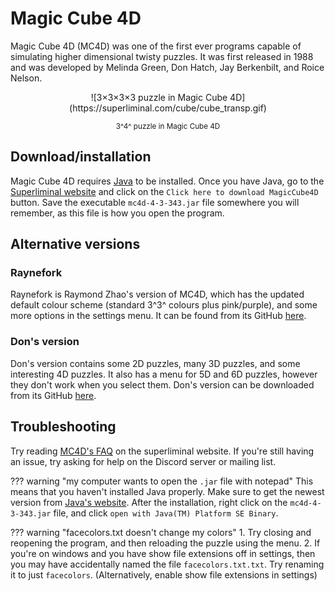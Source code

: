# Magic Cube 4D

Magic Cube 4D (MC4D) was one of the first ever programs capable of simulating higher dimensional twisty puzzles. It was first released in 1988 and was developed by Melinda Green, Don Hatch, Jay Berkenbilt, and Roice Nelson.

<center>
![3×3×3×3 puzzle in Magic Cube 4D](https://superliminal.com/cube/cube_transp.gif)

<small> 3^4^ puzzle in Magic Cube 4D </small> </center>

## Download/installation

Magic Cube 4D requires [Java](https://www.java.com/en/) to be installed. Once you have Java, go to the [Superliminal website](https://superliminal.com/cube/) and click on the `Click here to download MagicCube4D` button. Save the executable `mc4d-4-3-343.jar` file somewhere you will remember, as this file is how you open the program.

## Alternative versions

### Raynefork

Raynefork is Raymond Zhao's version of MC4D, which has the updated default colour scheme (standard 3^3^ colours plus pink/purple), and some more options in the settings menu. It can be found from its GitHub [here](https://github.com/rzhao271/magiccube4d/releases/tag/v4.3.343-raynefork.2.1).

### Don's version

Don's version contains some 2D puzzles, many 3D puzzles, and some interesting 4D puzzles. It also has a menu for 5D and 6D puzzles, however they don't work when you select them. Don's version can be downloaded from its GitHub [here](https://github.com/donhatch/donhatchsw.jar/blob/master/java1.8/donhatchsw.jar).


## Troubleshooting

Try reading [MC4D's FAQ](https://superliminal.com/cube/faq.html) on the superliminal website. If you're still having an issue, try asking for help on the Discord server or mailing list.

??? warning "my computer wants to open the `.jar` file with notepad"
    This means that you haven't installed Java properly. Make sure to get the newest version from [Java's website](https://www.java.com/en/). After the installation, right click on the `mc4d-4-3-343.jar` file, and click `open with Java(TM) Platform SE Binary`.

??? warning "facecolors.txt doesn't change my colors"
    1. Try closing and reopening the program, and then reloading the puzzle using the menu.
    2. If you're on windows and you have show file extensions off in settings, then you may have accidentally named the file `facecolors.txt.txt`. Try renaming it to just `facecolors`. (Alternatively, enable show file extensions in settings)
